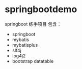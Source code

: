 # springbootdemo
springboot 练手项目
包含：
 - springboot
 - mybatis
 - mybatisplus
 - slf4j
 - log4j2
 - bootstrap datatable
